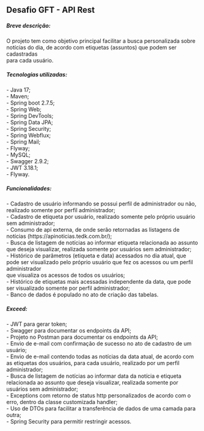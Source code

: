 <h2>Desafio GFT - API Rest</h2>

<h5>Breve descrição:</h5>
O projeto tem como objetivo principal facilitar a busca personalizada sobre notícias do dia, de acordo com etiquetas (assuntos) que podem ser cadastradas <br>
para cada usuário. <br>

<h5>Tecnologias utilizadas:</h5>
- Java 17; <br>
- Maven; <br>
- Spring boot 2.7.5; <br>
- Spring Web; <br>
- Spring DevTools; <br>
- Spring Data JPA; <br>
- Spring Security; <br>
- Spring Webflux; <br>
- Spring Mail; <br>
- Flyway; <br>
- MySQL; <br>
- Swagger 2.9.2; <br>
- JWT 3.18.1; <br>
- Flyway. <br>

<h5>Funcionalidades:</h5>
- Cadastro de usuário informando se possui perfil de administrador ou não, realizado somente por perfil administrador; <br>
- Cadastro de etiqueta por usuário, realizado somente pelo próprio usuário sem administrador; <br>
- Consumo de api externa, de onde serão retornadas as listagens de notícias (https://apinoticias.tedk.com.br/); <br>
- Busca de listagem de notícias ao informar etiqueta relacionada ao assunto que deseja visualizar, realizada somente por usuários sem administrador; <br>
- Histórico de parâmetros (etiqueta e data) acessados no dia atual, que pode ser visualizado pelo próprio usuário que fez os acessos ou um perfil administrador <br>
que visualiza os acessos de todos os usuários; <br>
- Histórico de etiquetas mais acessadas independente da data, que pode ser visualizado somente por perfil administrador; <br>
- Banco de dados é populado no ato de criação das tabelas. <br>

<h5>Exceed:</h5>
- JWT para gerar token; <br>
- Swagger para documentar os endpoints da API; <br>
- Projeto no Postman para documentar os endpoints da API; <br>
- Envio de e-mail com confirmação de sucesso no ato de cadastro de um usuário; <br>
- Envio de e-mail contendo todas as notícias da data atual, de acordo com as etiquetas dos usuários, para cada usuário, realizado por um perfil administrador; <br>
- Busca de listagem de notícias ao informar data da notícia e etiqueta relacionada ao assunto que deseja visualizar, realizada somente por usuários sem administrador; <br>
- Exceptions com retorno de status http personalizados de acordo com o erro, dentro da classe customizada handler; <br>
- Uso de DTOs para facilitar a transferência de dados de uma camada para outra; <br>
- Spring Security para permitir restringir acessos. <br>